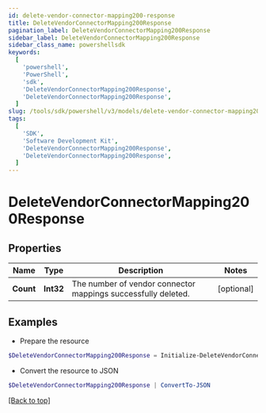 ```yaml
---
id: delete-vendor-connector-mapping200-response
title: DeleteVendorConnectorMapping200Response
pagination_label: DeleteVendorConnectorMapping200Response
sidebar_label: DeleteVendorConnectorMapping200Response
sidebar_class_name: powershellsdk
keywords:
  [
    'powershell',
    'PowerShell',
    'sdk',
    'DeleteVendorConnectorMapping200Response',
    'DeleteVendorConnectorMapping200Response',
  ]
slug: /tools/sdk/powershell/v3/models/delete-vendor-connector-mapping200-response
tags:
  [
    'SDK',
    'Software Development Kit',
    'DeleteVendorConnectorMapping200Response',
    'DeleteVendorConnectorMapping200Response',
  ]
---
```


# DeleteVendorConnectorMapping200Response

## Properties

| Name | Type | Description | Notes |
| --- | --- | --- | --- |
| **Count** | **Int32** | The number of vendor connector mappings successfully deleted. | [optional] |

## Examples

- Prepare the resource

```powershell
$DeleteVendorConnectorMapping200Response = Initialize-DeleteVendorConnectorMapping200Response  -Count 1
```

- Convert the resource to JSON

```powershell
$DeleteVendorConnectorMapping200Response | ConvertTo-JSON
```

[[Back to top]](#)
